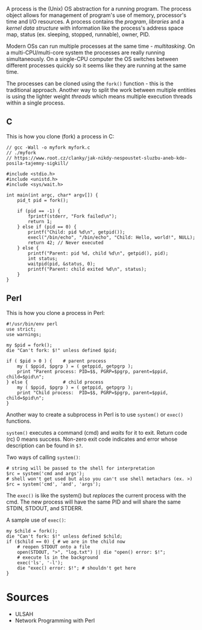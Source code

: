 A process is the (Unix) OS abstraction for a running program. The process
object allows for management of program's use of memory, processor's time and
I/O resources. A process contains the *program*, *libraries* and a *kernel data
structure* with information like the process's address space map, status (ex.
sleeping, stopped, runnable), owner, PID.

Modern OSs can run multiple processes at the same time - *multitasking*. On a
multi-CPU/multi-core system the processes are really running simultaneously. On
a single-CPU computer the OS switches between different processes quickly so it
seems like they are running at the same time.

The processes can be cloned using the `fork()` function - this is the
traditional approach. Another way to split the work between multiple entities
is using the lighter weight *threads* which means multiple execution threads
within a single process.

## C

This is how you clone (fork) a process in C:

```
// gcc -Wall -o myfork myfork.c
// ./myfork
// https://www.root.cz/clanky/jak-nikdy-nespoustet-sluzbu-aneb-kdo-posila-tajemny-sigkill/

#include <stdio.h>
#include <unistd.h>
#include <sys/wait.h>

int main(int argc, char* argv[]) {
    pid_t pid = fork();

    if (pid == -1) {
        fprintf(stderr, "Fork failed\n");
        return 1;
    } else if (pid == 0) {
        printf("Child: pid %d\n", getpid());
        execl("/bin/echo", "/bin/echo", "Child: Hello, world!", NULL);
        return 42; // Never executed
    } else {
        printf("Parent: pid %d, child %d\n", getpid(), pid);
        int status;
        waitpid(pid, &status, 0);
        printf("Parent: child exited %d\n", status);
    }
}
```

## Perl

This is how you clone a process in Perl:

```
#!/usr/bin/env perl
use strict;
use warnings;

my $pid = fork();
die "Can't fork: $!" unless defined $pid;

if ( $pid > 0 ) {    # parent process
    my ( $ppid, $pgrp ) = ( getppid, getpgrp );
    print "Parent process: PID=$$, PGRP=$pgrp, parent=$ppid, child=$pid\n";
} else {             # child process
    my ( $ppid, $pgrp ) = ( getppid, getpgrp );
    print "Child process:  PID=$$, PGRP=$pgrp, parent=$ppid, child=$pid\n";
}
```

Another way to create a subprocess in Perl is to use `system()` or `exec()`
functions.

`system()` executes a command (cmd) and *waits* for it to exit. Return code (rc)
0 means success. Non-zero exit code indicates and error whose description can be
found in `$?`.

Two ways of calling `system()`:

    # string will be passed to the shell for interpretation
    $rc = system('cmd and args');
    # shell won't get used but also you can't use shell metachars (ex. >)
    $rc = system('cmd', 'and', 'args');

The `exec()` is like the system() but *replaces* the current process with the
cmd. The new process will have the same PID and will share the same STDIN,
STDOUT, and STDERR.

A sample use of `exec()`:

    my $child = fork();
    die "Can't fork: $!" unless defined $child;
    if ($child == 0) { # we are in the child now
        # reopen STDOUT onto a file
        open(STDOUT, ">", "log.txt") || die "open() error: $!";
        # execute ls in the background
        exec('ls', '-l');
        die "exec() error: $!"; # shouldn't get here
    }

# Sources

* ULSAH
* Network Programming with Perl
